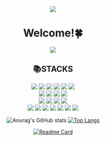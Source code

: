 <!-- <div align=center><h2> Hi I'm Grace 👋 </h2></div> -->
<div align="center">
<!-- https://github.com/kyechan99/capsule-render#descaligny 배너참고-->
<img src="https://capsule-render.vercel.app/api?type=slice&color=gradient&customColorList=3,26&height=180&section=header&text=Grace%20Lee%20😎&animation=twinkling&fontSize=40&fontAlign=84.5&fontAlignY=28" />

# Welcome!🍀
<!--
**Eunhye4250** is a ✨ _special_ ✨ repository because its `README.md` (this file) appears on your GitHub profile.

Here are some ideas to get you started:

🔭 I’m currently working on ... </br>
🌱 I’m currently learning  </br>
👯 I’m looking to collaborate on ... </br>
🤔 I’m looking for help with ... </br>
💬 Ask me about ... </br>
📫 How to reach me: ... </br>
😄 Pronouns: ... </br>
⚡ Fun fact: ... </br>
-->
  

<img src="https://s3.orbi.kr/data/file/united/8e34a73ddd7480e93e65aef06c51bfdd.gif">
  
## 📚**STACKS** </br>
<img src="https://img.shields.io/badge/Python-3766AB?style=flat-square&logo=Python&logoColor=white"/></a>
<img src="https://img.shields.io/badge/Anaconda-44A833?style=flat-square&logo=Anaconda&logoColor=white"/></a>
<img src="https://img.shields.io/badge/R-276DC3?style=flat-square&logo=R&logoColor=white"/></a>
<img src="https://img.shields.io/badge/PostgreSQL-4169E1?style=flat-square&logo=PostgreSQL&logoColor=white"/></a>
<img src="https://img.shields.io/badge/Elasticsearch-005571?style=flat-square&logo=Elasticsearch&logoColor=white"/></a> 
<img src="https://img.shields.io/badge/Google Colab-F9AB001?style=flat-square&logo=Google Colab&logoColor=white"/></a>  </br>
<img src="https://img.shields.io/badge/Pandas-150458?style=flat-square&logo=Pandas&logoColor=white"/></a>
<img src="https://img.shields.io/badge/NumPy-013243?style=flat-square&logo=NumPy&logoColor=white"/></a>
<img src="https://img.shields.io/badge/TensorFlow-FF6F00?style=flat-square&logo=TensorFlow&logoColor=white"/></a>
<img src="https://img.shields.io/badge/Keras-D00000?style=flat-square&logo=Keras&logoColor=white"/></a>  </br>
<img src="https://img.shields.io/badge/Tableau-E97627?style=flat-square&logo=Tableau&logoColor=white"/></a>
<img src="https://img.shields.io/badge/Microsoft Excel-217346?style=flat-square&logo=Microsoft Excel&logoColor=white"/></a>
<img src="https://img.shields.io/badge/Microsoft PowerPoint-B7472A?style=flat-square&logo=Microsoft PowerPoint&logoColor=white"/></a>
<img src="https://img.shields.io/badge/Postman-FF6C37?style=flat-square&logo=Postman&logoColor=white"/></a>  </br>
<img src="https://img.shields.io/badge/Notion-000000?style=flat-square&logo=Notion&logoColor=white"/></a>
<img src="https://img.shields.io/badge/Slack-4A154B?style=flat-square&logo=Slack&logoColor=white"/></a>
<img src="https://img.shields.io/badge/GitHub-181717?style=flat-square&logo=GitHub&logoColor=white"/></a>
<img src="https://img.shields.io/badge/Git-F05032?style=flat-square&logo=Git&logoColor=white"/></a>
<img src="https://img.shields.io/badge/Linux-FCC624?style=flat-square&logo=Python&logoColor=white"/></a>
<img src="https://img.shields.io/badge/Ubuntu-E95420?style=flat-square&logo=Python&logoColor=white"/></a>
<img src="https://img.shields.io/badge/CentOS-262577?style=flat-square&logo=Python&logoColor=white"/></a>

![Anurag's GitHub stats](https://github-readme-stats.vercel.app/api?username=Eunhye4250&show_icons=true&theme=tokyonight&bg_color=white&layout=compact&locale=en)&nbsp;[![Top Langs](https://github-readme-stats.vercel.app/api/top-langs/?username=Eunhye4250)](https://github.com/anuraghazra/github-readme-stats&locale=en)
<!-- [![Top Langs](https://github-readme-stats.vercel.app/api/top-langs/?username=Eunhye4250&show_icons=true&theme=tokyonight&bg_color=white&layout=compact&locale=en)](https://github.com/anuraghazra/github-readme-stats) -->
[![Readme Card](https://github-readme-stats.vercel.app/api/pin/?username=Eunhye4250&repo=github-readme-stats)](https://github.com/Eunhye4250/github-readme-stats)

<!--
<img src="https://capsule-render.vercel.app/api?type=slice&reversal=true&color=gradient&customColorList=3,26&height=180&section=footer" />
>

</div>
